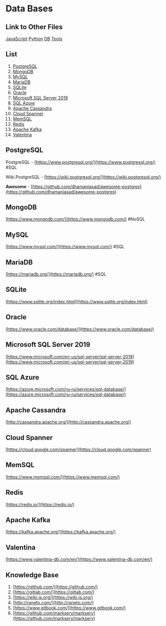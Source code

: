 # Data Bases

## Link to Other Files

[JavaScript](./javascript.md) [Python](./python.md) [DB](./databases.md) [Tools](./tools.md)

## List

1. [PostgreSQL](#postgresql)
1. [MongoDB](#mongodb)
1. [MySQL](#mysql)
1. [MariaDB](#mariadb)
1. [SQLite](#sqlite)
1. [Oracle](#oracle)
1. [Microsoft SQL Server 2019](#microsoft-sql-server-2019)
1. [SQL Azure](#sql-azure)
1. [Apache Cassandra](#apache-cassandra)
1. [Cloud Spanner](#cloud-spanner)
1. [MemSQL](#memsql)
1. [Redis](#redis)
1. [Apache Kafka](#apache-kafka)
1. [Valentina](#valentina)

## PostgreSQL

PostgreSQL - [https://www.postgresql.org/](https://www.postgresql.org/) #SQL

Wiki.PostgreSQL - [https://wiki.postgresql.org/](https://wiki.postgresql.org/)

**Awesome** - [https://github.com/dhamaniasad/awesome-postgres](https://github.com/dhamaniasad/awesome-postgres)

## MongoDB

[https://www.mongodb.com/](https://www.mongodb.com/) #NoSQL

## MySQL

[https://www.mysql.com/](https://www.mysql.com/) #SQL

## MariaDB

[https://mariadb.org/](https://mariadb.org/) #SQL

## SQLite

[https://www.sqlite.org/index.html](https://www.sqlite.org/index.html)

## Oracle

[https://www.oracle.com/database/](https://www.oracle.com/database/)

## Microsoft SQL Server 2019

[https://www.microsoft.com/en-us/sql-server/sql-server-2019](https://www.microsoft.com/en-us/sql-server/sql-server-2019)

## SQL Azure

[https://azure.microsoft.com/ru-ru/services/sql-database/](https://azure.microsoft.com/ru-ru/services/sql-database/)

## Apache Cassandra

[http://cassandra.apache.org/](http://cassandra.apache.org/)

## Cloud Spanner

[https://cloud.google.com/spanner](https://cloud.google.com/spanner)

## MemSQL

[https://www.memsql.com/](https://www.memsql.com/)

## Redis

[https://redis.io/](https://redis.io/)

## Apache Kafka

[https://kafka.apache.org/](https://kafka.apache.org/)

## Valentina

[https://www.valentina-db.com/en/](https://www.valentina-db.com/en/)

## Knowledge Base

1. [https://github.com/](https://github.com/)
1. [https://gitlab.com/](https://gitlab.com/)
1. [https://wiki.js.org/](https://wiki.js.org/)
1. [http://raneto.com/](http://raneto.com/)
1. [https://www.gitbook.com/](https://www.gitbook.com/)
1. [https://github.com/markserv/markserv](https://github.com/markserv/markserv)
